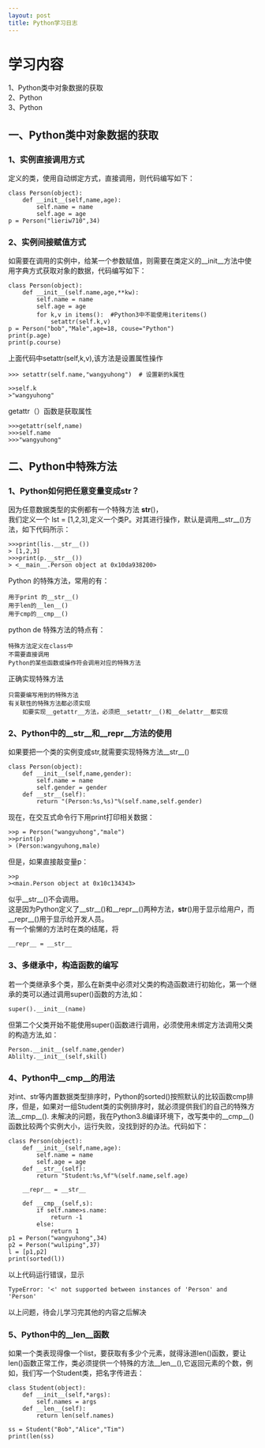 ```yaml
---
layout: post
title: Python学习日志
---
```

# 学习内容

1、Python类中对象数据的获取<br>
2、Python<br>
3、Python<br>

## 一、Python类中对象数据的获取

### 1、实例直接调用方式

定义的类，使用自动绑定方式，直接调用，则代码编写如下：

	class Person(object):
		def __init__(self,name,age):
			self.name = name
			self.age = age
	p = Person("lieriw710",34)

### 2、实例间接赋值方式

如需要在调用的实例中，给某一个参数赋值，则需要在类定义的__init__方法中使用字典方式获取对象的数据，代码编写如下：

	class Person(object):
		def __init__(self.name,age,**kw):
			self.name = name
			self.age = age
			for k,v in items():  #Python3中不能使用iteritems()
				setattr(self.k,v)
	p = Person("bob","Male",age=18, couse="Python")
	print(p.age)
	print(p.course)

上面代码中setattr(self,k,v),该方法是设置属性操作 <br>
	
	>>> setattr(self.name,"wangyuhong")  # 设置新的k属性
	
	>>self.k
	>"wangyuhong"
getattr（）函数是获取属性<br>
	
	>>>getattr(self,name)
	>>>self.name
	>>>"wangyuhong"

## 二、Python中特殊方法

### 1、Python如何把任意变量变成str？

因为任意数据类型的实例都有一个特殊方法   __str__()，<br>
我们定义一个 lst = [1,2,3],定义一个类P。对其进行操作，默认是调用__str__()方法，如下代码所示：

	>>>print(lis.__str__())
	> [1,2,3]
	>>>print(p.__str__())
	> <__main__.Person object at 0x10da938200>
Python 的特殊方法，常用的有：

	用于print 的__str__()
	用于len的__len__()
	用于cmp的__cmp__()
python de 特殊方法的特点有：
	
	特殊方法定义在class中
	不需要直接调用
	Python的某些函数或操作符会调用对应的特殊方法

正确实现特殊方法
	
	只需要编写用到的特殊方法
	有关联性的特殊方法都必须实现
		如要实现__getattr__方法，必须把__setattr__()和__delattr__都实现

### 2、Python中的__str__和__repr__方法的使用

如果要把一个类的实例变成str,就需要实现特殊方法__str__()
	
	class Person(object):
		def __init__(self,name,gender):
			self.name = name
			self.gender = gender
		def __str__(self):
			return "(Person:%s,%s)"%(self.name,self.gender)
现在，在交互式命令行下用print打印相关数据：
	
	>>p = Person("wangyuhong","male")
	>>print(p)
	> (Person:wangyuhong,male)
但是，如果直接敲变量p：

	>>p
	><main.Person object at 0x10c134343>
似乎__str__()不会调用。<br/>
这是因为Python定义了__str__()和__repr__()两种方法，__str__()用于显示给用户，而__repr__()用于显示给开发人员。<br>
有一个偷懒的方法时在类的结尾，将

	__repr__ = __str__

### 3、多继承中，构造函数的编写

若一个类继承多个类，那么在新类中必须对父类的构造函数进行初始化，第一个继承的类可以通过调用super()函数的方法,如：

	super().__init__(name)
但第二个父类开始不能使用super()函数进行调用，必须使用未绑定方法调用父类的构造方法,如：

	Person.__init__(self.name,gender)
	Ablilty.__init__(self,skill)
### 4、Python中__cmp__的用法

对int、str等内置数据类型排序时，Python的sorted()按照默认的比较函数cmp排序，但是，如果对一组Student类的实例排序时，就必须提供我们的自己的特殊方法__cmp__().
未解决的问题，我在Python3.8编译环境下，改写类中的__cmp__()函数比较两个实例大小，运行失败，没找到好的办法。代码如下：

	class Person(object):
		def __init__(self,name,age):
			self.name = name
			self.age = age
		def __str__(self):
			return "Student:%s,%f"%(self.name,self.age)

		__repr__ = __str__

		def __cmp__(self,s):
			if self.name>s.name:
				return -1
			else:
				return 1
	p1 = Person("wangyuhong",34)
	p2 = Person("wuliping",37)
	l = [p1,p2]
	print(sorted(l))
以上代码运行错误，显示

	TypeError: '<' not supported between instances of 'Person' and 'Person'
以上问题，待会儿学习完其他的内容之后解决

### 5、Python中的__len__函数

如果一个类表现得像一个list，要获取有多少个元素，就得泳道len()函数，要让len()函数正常工作，类必须提供一个特殊的方法__len__(),它返回元素的个数，例如，我们写一个Student类，把名字传进去：

	class Student(object):
		def __init__(self,*args):
			self.names = args
		def __len__(self):
			return len(self.names)

	ss = Student("Bob","Alice","Tim")
	print(len(ss)


 


			

